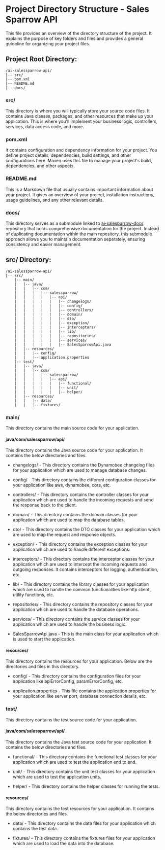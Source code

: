 # Project Directory Structure - Sales Sparrow API

This file provides an overview of the directory structure of the project. It explains the purpose of key folders and files and provides a general guideline for organizing your project files.

## Project Root Directory:

```
/ai-salessparrow-api/
|-- src/
|-- pom.xml
|-- README.md
|-- docs/
```

### src/

This directory is where you will typically store your source code files. It contains Java classes, packages, and other resources that make up your application. This is where you'll implement your business logic, controllers, services, data access code, and more.

### pom.xml

It contains configuration and dependency information for your project. You define project details, dependencies, build settings, and other configurations here. Maven uses this file to manage your project's build, dependencies, and other aspects.

### README.md

This is a Markdown file that usually contains important information about your project. It gives an overview of your project, installation instructions, usage guidelines, and any other relevant details.


### docs/

This directory serves as a submodule linked to [ai-salesparrow-docs](https://github.com/TrueSparrowSystems/AI-SalesSparrow-docs) repository that holds comprehensive documentation for the project. Instead of duplicating documentation within the main repository, this submodule approach allows you to maintain documentation separately, ensuring consistency and easier management.

## src/ Directory:

```
/ai-salessparrow-api/
|-- src/
    |-- main/
    |   |-- java/
    |   |   |-- com/
    |   |   |   |-- salessparrow/
    |   |   |   |   |-- api/
    |   |   |   |   |   |-- changelogs/
    |   |   |   |   |   |-- config/
    |   |   |   |   |   |-- controllers/
    |   |   |   |   |   |-- domain/
    |   |   |   |   |   |-- dto/
    |   |   |   |   |   |-- exception/
    |   |   |   |   |   |-- interceptors/
    |   |   |   |   |   |-- lib/
    |   |   |   |   |   |-- repositories/
    |   |   |   |   |   |-- services/
    |   |   |   |   |   |-- SalesSparrowApi.java
    |   |-- resources/
    |   |   |-- config/ 
    |   |   |-- application.properties
    |-- test/
    |   |-- java/
    |   |   |-- com/
    |   |   |   |-- salessparrow/
    |   |   |   |   |-- api/
    |   |   |   |   |   |-- functional/
    |   |   |   |   |   |-- unit/
    |   |   |   |   |   |-- helper/
    |   |-- resources/
    |   |   |-- data/
    |   |   |-- fixtures/
```

### main/
This directory contains the main source code for your application. 

#### java/com/salessparrow/api/
This directory contains the Java source code for your application. It contains the below directories and files.

- changelogs/ - This directory contains the Dynamobee changelog files for your application which are used to manage database changes.

- config/ - This directory contains the different configuration classes for your application like aws, dynamobee, cors, etc. 

- controllers/ - This directory contains the controller classes for your application which are used to handle the incoming requests and send the response back to the client.

- domain/ - This directory contains the domain classes for your application which are used to map the database tables.

- dto/ - This directory contains the DTO classes for your application which are used to map the request and response objects.

- exception/ - This directory contains the exception classes for your application which are used to handle different exceptions.

- interceptors/ - This directory contains the interceptor classes for your application which are used to intercept the incoming requests and outgoing responses. It contains interceptors for logging, authentication, etc.

- lib/ - This directory contains the library classes for your application which are used to handle the common functionalities like http client, utility functions, etc.

- repositories/ - This directory contains the repository classes for your application which are used to handle the database operations.

- services/ - This directory contains the service classes for your application which are used to handle the business logic.

- SalesSparrowApi.java - This is the main class for your application which is  used to start the application.

#### resources/

This directory contains the resources for your application. Below are the directories and files in this directory.

- config/ - This directory contains the configuration files for your application like apiErrorConfig, paramErrorConfig, etc.

- application.properties - This file contains the application properties for your application like server port, database connection details, etc.

### test/

This directory contains the test source code for your application.

#### java/com/salessparrow/api/

This directory contains the Java test source code for your application. It contains the below directories and files.

- functional/ - This directory contains the functional test classes for your application which are used to test the application end to end.

- unit/ - This directory contains the unit test classes for your application which are used to test the application units.

- helper/ - This directory contains the helper classes for running the tests.

#### resources/

This directory contains the test resources for your application. It contains the below directories and files.

-  data/ - This directory contains the data files for your application which contains the test data.

-  fixtures/ - This directory contains the fixtures files for your application which are used to load the data into the database.

